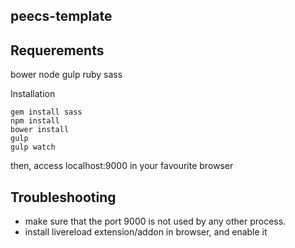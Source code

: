 ## peecs-template

Requerements
---
bower
node
gulp
ruby
sass

Installation

```
gem install sass
npm install
bower install
gulp
gulp watch  
```
then, access localhost:9000 in your favourite browser

Troubleshooting
---

- make sure that the port 9000 is not used by any other process.
- install livereload extension/addon in browser, and enable it
